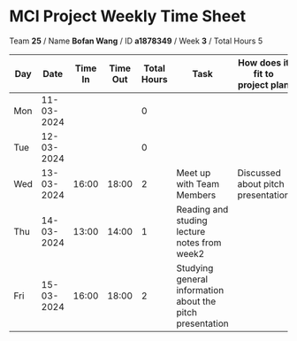 # MCI Project Weekly Time Sheet

Team **25** / Name **Bofan Wang** / ID **a1878349** / Week **3** / Total Hours 5

| Day | Date       | Time In | Time Out | Total Hours | Task | How does it fit to project plan | Outcome/Next action |
| --- | ---------- | ------- | -------- | ----------- | ---- | ------------------------------- | ------------------- |
| Mon | 11-03-2024 |         |          | 0           | | | |
| Tue | 12-03-2024 |         |          | 0           | | | |
| Wed | 13-03-2024 | 16:00   | 18:00    | 2           | Meet up with Team Members | Discussed about pitch presentation |Presentation parts defined|
| Thu | 14-03-2024 | 13:00   | 14:00    | 1           | Reading and studing lecture notes from week2| | |
| Fri | 15-03-2024 | 16:00   | 18:00    | 2           | Studying general information about the pitch presentation| | Prepare questions for client meeting|

